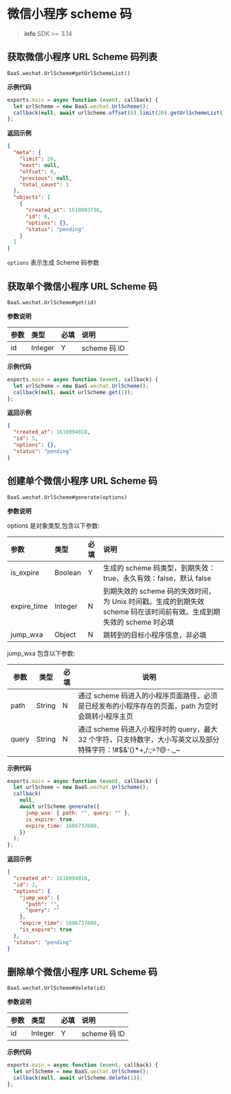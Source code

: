 # 微信小程序 scheme 码

> **info**
> SDK >= 3.14

## 获取微信小程序 URL Scheme 码列表

`BaaS.wechat.UrlScheme#getUrlSchemeList()`

**示例代码**

```javascript
exports.main = async function (event, callback) {
  let urlScheme = new BaaS.wechat.UrlScheme();
  callback(null, await urlScheme.offset(0).limit(20).getUrlSchemeList());
};
```

**返回示例**

```json
{
  "meta": {
    "limit": 20,
    "next": null,
    "offset": 0,
    "previous": null,
    "total_count": 1
  },
  "objects": [
    {
      "created_at": 1610093736,
      "id": 6,
      "options": {},
      "status": "pending"
    }
  ]
}
```

`options` 表示生成 Scheme 码参数

## 获取单个微信小程序 URL Scheme 码

`BaaS.wechat.UrlScheme#get(id)`

**参数说明**

| 参数 | 类型    | 必填 | 说明         |
| :--- | :------ | :--- | :----------- |
| id   | Integer | Y    | scheme 码 ID |

**示例代码**

```javascript
exports.main = async function (event, callback) {
  let urlScheme = new BaaS.wechat.UrlScheme();
  callback(null, await urlScheme.get(1));
};
```

**返回示例**

```json
{
  "created_at": 1610094018,
  "id": 5,
  "options": {},
  "status": "pending"
}
```

## 创建单个微信小程序 URL Scheme 码

`BaaS.wechat.UrlScheme#generate(options)`

**参数说明**

options 是对象类型,包含以下参数:

| 参数        | 类型    | 必填 | 说明                                                                                                                 |
| :---------- | :------ | :--- | :------------------------------------------------------------------------------------------------------------------- |
| is_expire   | Boolean | Y    | 生成的 scheme 码类型，到期失效：true，永久有效：false，默认 false                                                    |
| expire_time | Integer | N    | 到期失效的 scheme 码的失效时间，为 Unix 时间戳。生成的到期失效 scheme 码在该时间前有效。生成到期失效的 scheme 时必填 |
| jump_wxa    | Object  | N    | 跳转到的目标小程序信息，非必填                                                                                       |

jump_wxa 包含以下参数:

| 参数  | 类型   | 必填 | 说明                                                                                                               |
| ----- | ------ | ---- | ------------------------------------------------------------------------------------------------------------------ |
| path  | String | N    | 通过 scheme 码进入的小程序页面路径，必须是已经发布的小程序存在的页面，path 为空时会跳转小程序主页                  |
| query | String | N    | 通过 scheme 码进入小程序时的 query，最大 32 个字符，只支持数字，大小写英文以及部分特殊字符：!#$&'()\*+,/:;=?@-.\_~ |

**示例代码**

```javascript
exports.main = async function (event, callback) {
  let urlScheme = new BaaS.wechat.UrlScheme();
  callback(
    null,
    await urlScheme.generate({
      jump_wxa: { path: "", query: "" },
      is_expire: true,
      expire_time: 1606737600,
    })
  );
};
```

**返回示例**

```json
{
  "created_at": 1610094010,
  "id": 2,
  "options": {
    "jump_wxa": {
      "path": "",
      "query": ""
    },
    "expire_time": 1606737600,
    "is_expire": true
  },
  "status": "pending"
}
```

## 删除单个微信小程序 URL Scheme 码

`BaaS.wechat.UrlScheme#delete(id)`

**参数说明**

| 参数 | 类型    | 必填 | 说明         |
| :--- | :------ | :--- | :----------- |
| id   | Integer | Y    | scheme 码 ID |

**示例代码**

```javascript
exports.main = async function (event, callback) {
  let urlScheme = new BaaS.wechat.UrlScheme();
  callback(null, await urlScheme.delete(1));
};
```
